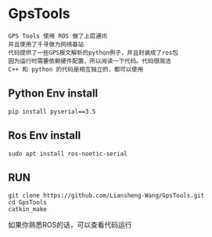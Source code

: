 # GpsTools

```angular2html
GPS Tools 使用 ROS 做了上层通讯
并且使用了千寻做为网络基站
代码提供了一些GPS报文解析的python例子，并且封装成了ros包
因为运行时需要依赖硬件配置，所以阅读一下代码。代码很简洁
C++ 和 python 的代码是相互独立的，都可以使用
```


## Python Env install
```angular2html
pip install pyserial==3.5
```

## Ros Env install
```angular2html
sudo apt install ros-noetic-serial
```

## RUN
```angular2html
git clone https://github.com/Liansheng-Wang/GpsTools.git
cd GpsTools
catkin_make
```

如果你熟悉ROS的话，可以查看代码运行